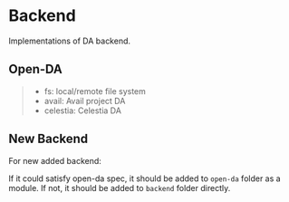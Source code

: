 # Backend

Implementations of DA backend.

## Open-DA

> - fs: local/remote file system
>- avail: Avail project DA
>- celestia: Celestia DA

## New Backend

For new added backend:

If it could satisfy open-da spec, it should be added to `open-da` folder as a module. If not, it should be added to
`backend` folder directly.

